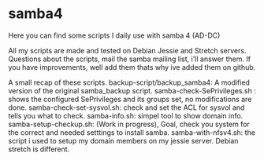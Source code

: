 # samba4

Here you can find some scripts I daily use with samba 4 (AD-DC) 

All my scripts are made and tested on Debian Jessie and Stretch servers.
Questions about the scripts, mail the samba mailing list, i'll answer them.
If you have improvements, well add them thats why ive added them on github.


A small recap of these scripts.
backup-script/backup_samba4: A modified version of the original samba_backup script.
samba-check-SePrivileges.sh : shows the configured SePrivileges and its groups set, no modifications are done.
samba-check-set-sysvol.sh: check and set the ACL for sysvol and tells you what to check.
samba-info.sh: simpel tool to show domain info.
samba-setup-checkup.sh: (Work in progress), Goal, check you system for the correct and needed setttings to install samba.
samba-with-nfsv4.sh: the script i used to setup my domain members on my jessie server. Debian stretch is different.
